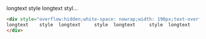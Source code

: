 <div style="overflow:hidden;white-space: nowrap;width: 190px;text-overflow: ellipsis">
longtext 	style  longtext 	style  longtext 	style  longtext 	style  longtext 	style  longtext 	style  longtext 	style longtext 	style 
</div>

```html
<div style="overflow:hidden;white-space: nowrap;width: 190px;text-overflow: ellipsis">
longtext 	style  longtext 	style  longtext 	style  longtext 	style  longtext 	style  longtext 	style  longtext 	style longtext 	style 
</div>
```